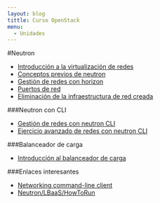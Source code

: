 ```yaml
---
layout: blog
tittle: Curso OpenStack
menu:
  - Unidades
---
```


#Neutron

* [Introducción a la virtualización de redes](intro)
* [Conceptos previos de neutron](conceptos_previos)
* [Gestión de redes con horizon](neutron)
* [Puertos de red](puertos)
* [Eliminación de la infraestructura de red creada](borrar)

###Neutron con CLI

* [Gestión de redes con neutron CLI](neutron_cli)
* [Ejercicio avanzado de redes con neutron CLI](avanzado)

###Balanceador de carga

* [Introducción al balanceador de carga]()

###Enlaces interesantes

* [Networking command-line client](http://docs.openstack.org/cli-reference/content/neutronclient_commands.html)
* [Neutron/LBaaS/HowToRun](https://wiki.openstack.org/wiki/Neutron/LBaaS/HowToRun)
